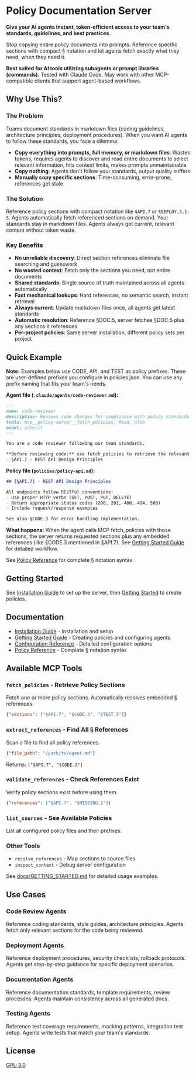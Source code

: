 # Policy Documentation Server

**Give your AI agents instant, token-efficient access to your team's standards, guidelines, and best practices.**

Stop copying entire policy documents into prompts. Reference specific sections with compact § notation and let agents fetch exactly what they need, when they need it.

**Best suited for AI tools utilizing subagents or prompt libraries (commands).** Tested with Claude Code. May work with other MCP-compatible clients that support agent-based workflows.

## Why Use This?

### The Problem

Teams document standards in markdown files (coding guidelines, architecture principles, deployment procedures). When you want AI agents to follow these standards, you face a dilemma:

- **Copy everything into prompts, full memory, or markdown files**: Wastes tokens, requires agents to discover and read entire documents to select relevant information, hits context limits, makes prompts unmaintainable
- **Copy nothing**: Agents don't follow your standards, output quality suffers
- **Manually copy specific sections**: Time-consuming, error-prone, references get stale

### The Solution

Reference policy sections with compact notation like `§API.7` or `§DEPLOY.3.1-5`. Agents automatically fetch referenced sections on demand. Your standards stay in markdown files. Agents always get current, relevant content without token waste.

### Key Benefits

- **No unreliable discovery**: Direct section references eliminate file searching and guesswork
- **No wasted context**: Fetch only the sections you need, not entire documents
- **Shared standards**: Single source of truth maintained across all agents automatically
- **Fast mechanical lookups**: Hard references, no semantic search, instant retrieval
- **Always current**: Update markdown files once, all agents get latest standards
- **Automatic resolution**: Reference §DOC.5, server fetches §DOC.5 plus any sections it references
- **Per-project policies**: Same server installation, different policy sets per project

## Quick Example

**Note:** Examples below use CODE, API, and TEST as policy prefixes. These are user-defined prefixes you configure in policies.json. You can use any prefix naming that fits your team's needs.

**Agent file (`.claude/agents/code-reviewer.md`):**
```markdown
---
name: code-reviewer
description: Reviews code changes for compliance with policy standards
tools: mcp__policy-server__fetch_policies, Read, Glob
model: inherit
---

You are a code reviewer following our team standards.

**Before reviewing code:** use fetch_policies to retrieve the relevant policies:
- §API.7 - REST API Design Principles
```

**Policy file (`policies/policy-api.md`):**
```markdown
## {§API.7} - REST API Design Principles

All endpoints follow RESTful conventions:
- Use proper HTTP verbs (GET, POST, PUT, DELETE)
- Return appropriate status codes (200, 201, 400, 404, 500)
- Include request/response examples

See also §CODE.3 for error handling implementation.
```

**What happens:**
When the agent calls MCP fetch_policies with those sections, the server returns requested sections plus any embedded references (like §CODE.3 mentioned in §API.7). See [Getting Started Guide](docs/GETTING_STARTED.md#step-6-use-the-agent) for detailed workflow.

See [Policy Reference](docs/POLICY_REFERENCE.md) for complete § notation syntax.

## Getting Started

See [Installation Guide](docs/INSTALLATION.md) to set up the server, then [Getting Started](docs/GETTING_STARTED.md) to create policies.

## Documentation

- [Installation Guide](docs/INSTALLATION.md) - Installation and setup
- [Getting Started Guide](docs/GETTING_STARTED.md) - Creating policies and configuring agents
- [Configuration Reference](docs/CONFIGURATION_REFERENCE.md) - Detailed configuration options
- [Policy Reference](docs/POLICY_REFERENCE.md) - Complete § notation syntax

## Available MCP Tools

### `fetch_policies` - Retrieve Policy Sections
Fetch one or more policy sections. Automatically resolves embedded § references.

```json
{"sections": ["§API.7", "§CODE.3", "§TEST.5"]}
```

### `extract_references` - Find All § References
Scan a file to find all policy references.

```json
{"file_path": "/path/to/agent.md"}
```
Returns: `["§API.7", "§CODE.3"]`

### `validate_references` - Check References Exist
Verify policy sections exist before using them.

```json
{"references": ["§API.7", "§MISSING.1"]}
```

### `list_sources` - See Available Policies
List all configured policy files and their prefixes.

### Other Tools
- `resolve_references` - Map sections to source files
- `inspect_context` - Debug server configuration

See [docs/GETTING_STARTED.md](docs/GETTING_STARTED.md) for detailed usage examples.

## Use Cases

### Code Review Agents
Reference coding standards, style guides, architecture principles. Agents fetch only relevant sections for the code being reviewed.

### Deployment Agents
Reference deployment procedures, security checklists, rollback protocols. Agents get step-by-step guidance for specific deployment scenarios.

### Documentation Agents
Reference documentation standards, template requirements, review processes. Agents maintain consistency across all generated docs.

### Testing Agents
Reference test coverage requirements, mocking patterns, integration test setup. Agents write tests that match your team's standards.

## License

[GPL-3.0](https://www.gnu.org/licenses/gpl-3.0.en.html)
